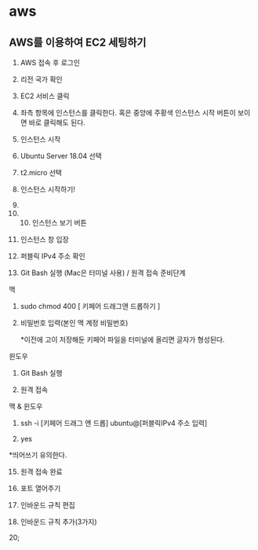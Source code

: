 # aws

## AWS를 이용하여 EC2 세팅하기

1. AWS 접속 후 로그인

2. 리전 국가 확인

3. EC2 서비스 클릭

4. 좌측 항목에 인스턴스를 클릭한다. 혹은 중앙에 주황색 인스턴스 시작 버튼이 보이면 바로 클릭해도 된다.

5. 인스턴스 시작

6. Ubuntu Server 18.04  선택

7. t2.micro 선택

8. 인스턴스 시작하기!
9. 
10. 10. 인스턴스 보기 버튼

11. 인스턴스 창 입장

12. 퍼블릭 IPv4 주소 확인

13. Git Bash 실행 (Mac은 터미널 사용) / 원격 접속 준비단계

맥 

1. sudo chmod 400 [ 키페어 드래그앤 드롭하기 ]

2. 비밀번호 입력(본인 맥 계정 비밀번호)

   *이전에 고이 저장해둔 키페어 파일을 터미널에 올리면 글자가 형성된다.

 

 

윈도우 

1. Git Bash 실행

 
 14. 원격 접속

맥 & 윈도우 

 

1. ssh -i [키페어 드래그 앤 드롭] ubuntu@[퍼블릭IPv4 주소 입력]

2. yes

 

*띄어쓰기 유의한다.
 
 
 15. 원격 접속 완료

17. 포트 열어주기

18. 인바운드 규칙 편집

19. 인바운드 규칙 추가(3가지)
  
  
20;
